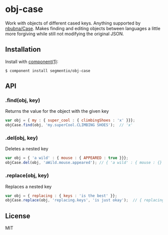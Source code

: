 
# obj-case

  Work with objects of different cased keys. Anything supported by [nbubna/Case](https://github.com/nbubna/Case). Makes finding and editing objects between languages a little more forgiving while still not modifying the original JSON.

## Installation

  Install with [component(1)](http://component.io):

    $ component install segmentio/obj-case

## API


  ### .find(obj, key)

  Returns the value for the object with the given key

  ```javascript
  var obj = { my : { super_cool : { climbingShoes : 'x' }}};
  objCase.find(obj, 'my.superCool.CLIMBING SHOES');  // 'x'
  ```

  ### .del(obj, key)

  Deletes a nested key

  ```javascript
  var obj = { 'a wild' : { mouse : { APPEARED : true }}};
  objCase.del(obj, 'aWild.mouse.appeared'); // { 'a wild' : { mouse : {} }}
  ```


  ### .replace(obj, key)

  Replaces a nested key

  ```javascript
  var obj = { replacing : { keys : 'is the best' }};
  objCase.replace(obj, 'replacing.keys', 'is just okay');  // { replacing : { keys : 'is just okay' }}
  ```


## License

  MIT
